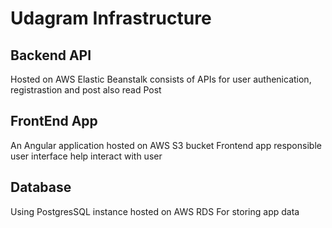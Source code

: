 # Udagram Infrastructure

## Backend API
Hosted on AWS Elastic Beanstalk consists of APIs for user authenication, registrastion and post also read Post

## FrontEnd App
An Angular application hosted on AWS S3 bucket 
Frontend app responsible user interface help interact with user

## Database
Using PostgresSQL instance hosted on AWS RDS
For storing app data